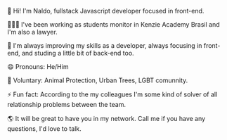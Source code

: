 🌈 Hi! I'm Naldo, fullstack Javascript developer focused in front-end.

👨🏻‍💻 I've been working as students monitor in Kenzie Academy Brasil and I'm also a lawyer.

🦾 I'm always improving my skills as a developer, always focusing in front-end, and studing a little bit of back-end too.

😄 Pronouns: He/Him

🌱 Voluntary: Animal Protection, Urban Trees, LGBT comunnity.

⚡ Fun fact: According to the my colleagues I'm some kind of solver of all relationship problems between the team.

🌎 It will be great to have you in my network. Call me if you have any questions, I'd love to talk.

